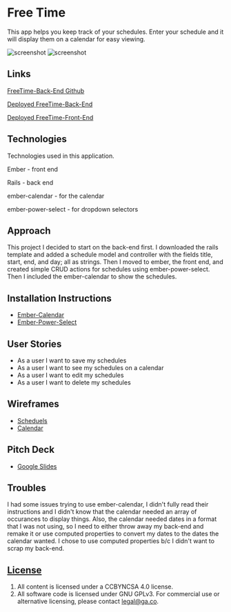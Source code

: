 # Free Time

This app helps you keep track of your schedules. Enter your schedule and it will
display them on a calendar for easy viewing.

![screenshot](http://i.imgur.com/jKt2WwQ.png)
![screenshot](http://i.imgur.com/Yt7Apew.png)

## Links

[FreeTime-Back-End Github](https://github.com/dvdpwll/FreeTime-Back-End)

[Deployed FreeTime-Back-End](https://fathomless-coast-53196.herokuapp.com/)

[Deployed FreeTime-Front-End](https://dvdpwll.github.io/FreeTime-Front-End/)


## Technologies

Technologies used in this application.

Ember - front end

Rails - back end

ember-calendar - for the calendar

ember-power-select - for dropdown selectors


## Approach

This project I decided to start on the back-end first. I downloaded the rails
template and added a schedule model and controller with the fields title,
start, end, and day; all as strings. Then I moved to ember, the front end, and
created simple CRUD actions for schedules using ember-power-select. Then I
included the ember-calendar to show the schedules.



## Installation Instructions

-   [Ember-Calendar](https://emberobserver.com/addons/ember-calendar)
-   [Ember-Power-Select](http://www.ember-power-select.com/docs/installation)

## User Stories

-   As a user I want to save my schedules
-   As a user I want to see my schedules on a calendar
-   As a user I want to edit my schedules
-   As a user I want to delete my schedules

## Wireframes

-   [Scheduels](https://wireframe.cc/n9AlCF)
-   [Calendar](https://wireframe.cc/mopSbj)

## Pitch Deck

-   [Google Slides](https://drive.google.com/open?id=1_RovPRuEvGp-C6TOPyhyxUxcE7RXftQNeE3o3dJ0IXc)

## Troubles

I had some issues trying to use ember-calendar, I didn't fully read their
instructions and I didn't know that the calendar needed an array of occurances
to display things. Also, the calendar needed dates in a format that I was not
using, so I need to either throw away my back-end and remake it or use computed
properties to convert my dates to the dates the calendar wanted. I chose to use
computed properties b/c I didn't want to scrap my back-end.

## [License](LICENSE)

1.  All content is licensed under a CC­BY­NC­SA 4.0 license.
1.  All software code is licensed under GNU GPLv3. For commercial use or
    alternative licensing, please contact legal@ga.co.
